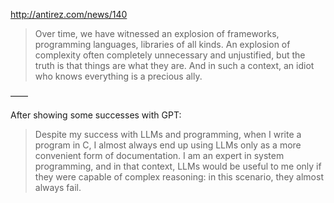 http://antirez.com/news/140

> Over time, we have witnessed an explosion of frameworks, programming languages, libraries of all kinds. An explosion of complexity often completely unnecessary and unjustified, but the truth is that things are what they are. And in such a context, an idiot who knows everything is a precious ally.

——

After showing some successes with GPT:

> Despite my success with LLMs and programming, when I write a program in C, I almost always end up using LLMs only as a more convenient form of documentation. I am an expert in system programming, and in that context, LLMs would be useful to me only if they were capable of complex reasoning: in this scenario, they almost always fail.